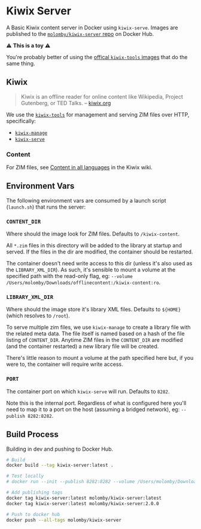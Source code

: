 # Kiwix Server

A Basic Kiwix content server in Docker using `kiwix-serve`.
Images are published to the [`molomby/kiwix-server` repo](https://hub.docker.com/repository/docker/molomby/kiwix-server/general) on Docker Hub.

⚠️ **This is a toy** ⚠️

You're probably better of using the [offical `kiwix-tools` images](https://github.com/kiwix/kiwix-tools/tree/master/docker) that do the same thing.

## Kiwix

> Kiwix is an offline reader for online content like Wikipedia, Project Gutenberg, or TED Talks.
> – [kiwix.org](https://www.kiwix.org/en/)

We use the [`kiwix-tools`](https://github.com/kiwix/kiwix-tools) for management and serving ZIM files over HTTP, specifically:

* [`kiwix-manage`](https://wiki.kiwix.org/wiki/Kiwix-manage)
* [`kiwix-serve`](https://wiki.kiwix.org/wiki/Kiwix-serve)

### Content

For ZIM files, see [Content in all languages](https://wiki.kiwix.org/wiki/Content_in_all_languages) in the Kiwix wiki.

## Environment Vars

The following environment vars are consumed by a launch script (`launch.sh`) that runs the server:

### `CONTENT_DIR`

Where should the image look for ZIM files.
Defaults to `/kiwix-content`.

All `*.zim` files in this directory will be added to the library at startup and served.
If the files in the dir are modified, the container should be restarted.

The container doesn't need write access to this dir (unless it's also used as the `LIBRARY_XML_DIR`).
As such, it's sensible to mount a volume at the specified path with the read-only flag, eg: `--volume /Users/molomby/Downloads/offlinecontent:/kiwix-content:ro`.

### `LIBRARY_XML_DIR`

Where should the image store it's library XML files.
Defaults to `${HOME}` (which resolves to `/root`).

To serve multiple zim files, we use `kiwix-manage` to create a library file with the related meta data.
The file itself is named based on a hash of the file listing of `CONTENT_DIR`.
Anytime ZIM files in the `CONTENT_DIR` are modified (and the container restarted) a new library file will be created.

There's little reason to mount a volume at the path specified here but, if you were to, the container will require write access.

### `PORT`

The container port on which `kiwix-serve` will run.
Defaults to `8282`.

Note this is the internal port.
Regardless of what is configured here you'll need to map it to a port on the host (assuming a bridged network), eg:
`--publish 8282:8282`.

## Build Process

Building in dev and pushing to Docker Hub.

```sh
# Build
docker build --tag kiwix-server:latest .

# Test locally
# docker run --init --publish 8282:8282 --volume /Users/molomby/Downloads/offlinecontent:/kiwix-content:ro --name kiwix-server kiwix-server:latest

# Add publishing tags
docker tag kiwix-server:latest molomby/kiwix-server:latest
docker tag kiwix-server:latest molomby/kiwix-server:2.0.0

# Push to docker hub
docker push --all-tags molomby/kiwix-server
```
